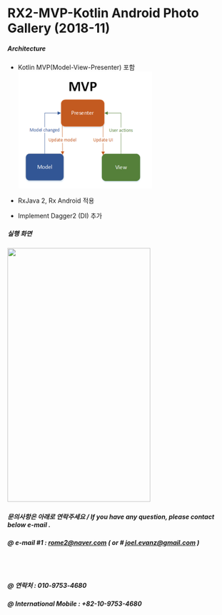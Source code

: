 
# RX2-MVP-Kotlin Android Photo Gallery (2018-11)


##### Architecture

- Kotlin MVP(Model-View-Presenter) 포함  
  <img src="_files/mini_MVP_diagram.png" />
- RxJava 2, Rx Android 적용  
  
- Implement Dagger2 (DI) 추가 

##### 실행 화면  
  
  <img src="_files/Rx2_MVP_anim.gif" width="320" height="569" />
  
 ##### 문의사항은 아래로 연락주세요 / If you have any question, please contact below e-mail .
 ##### @ e-mail #1 : rome2@naver.com ( or # joel.evanz@gmail.com )
 <br><br>
 ##### @ 연락처 : 010-9753-4680 <br>
 ##### @ International Mobile : +82-10-9753-4680  <br>
 



